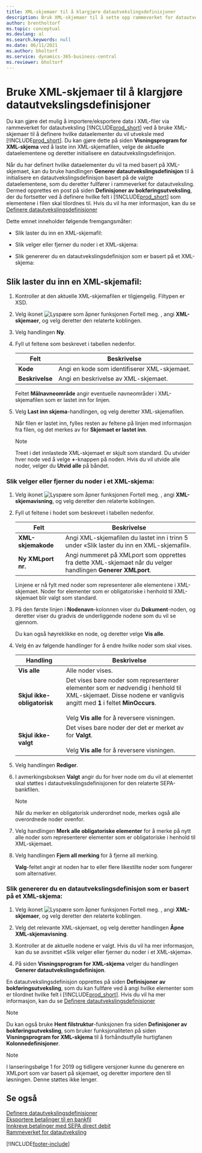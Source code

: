 ```yaml
---
title: XML-skjemaer til å klargjøre datautvekslingsdefinisjoner
description: Bruk XML-skjemaer til å sette opp rammeverket for datautveksling for å definere hvilke dataelementer du vil utveksle med.
author: brentholtorf
ms.topic: conceptual
ms.devlang: al
ms.search.keywords: null
ms.date: 06/11/2021
ms.author: bholtorf
ms.service: dynamics-365-business-central
ms.reviewer: bholtorf
---
```

# <a name="use-xml-schemas-to-prepare-data-exchange-definitions"></a>Bruke XML-skjemaer til å klargjøre datautvekslingsdefinisjoner

Du kan gjøre det mulig å importere/eksportere data i XML-filer via rammeverket for datautveksling [!INCLUDE[prod_short](includes/prod_short.md)] ved å bruke XML-skjemaer til å definere hvilke dataelementer du vil utveksle med [!INCLUDE[prod_short](includes/prod_short.md)]. Du kan gjøre dette på siden **Visningsprogram for XML-skjema** ved å laste inn XML-skjemafilen, velge de aktuelle dataelementene og deretter initialisere en datautvekslingsdefinisjon.  

 Når du har definert hvilke dataelementer du vil ta med basert på XML-skjemaet, kan du bruke handlingen **Generer datautvekslingsdefinisjon** til å initialisere en datautvekslingsdefinisjon basert på de valgte dataelementene, som du deretter fullfører i rammeverket for datautveksling. Dermed opprettes en post på siden **Definisjoner av bokføringsutveksling**, der du fortsetter ved å definere hvilke felt i [!INCLUDE[prod_short](includes/prod_short.md)] som elementene i filen skal tilordnes til. Hvis du vil ha mer informasjon, kan du se [Definere datautvekslingsdefinisjoner](across-how-to-set-up-data-exchange-definitions.md)  

 Dette emnet inneholder følgende fremgangsmåter:  

- Slik laster du inn en XML-skjemafil:  

- Slik velger eller fjerner du noder i et XML-skjema:  

- Slik genererer du en datautvekslingsdefinisjon som er basert på et XML-skjema:  

## <a name="to-load-an-xml-schema-file"></a>Slik laster du inn en XML-skjemafil:

1. Kontroller at den aktuelle XML-skjemafilen er tilgjengelig. Filtypen er XSD.  

2. Velg ikonet ![Lyspære som åpner funksjonen Fortell meg.](media/ui-search/search_small.png "Fortell hva du vil gjøre") , angi **XML-skjemaer**, og velg deretter den relaterte koblingen.  

3. Velg handlingen **Ny**.  

4. Fyll ut feltene som beskrevet i tabellen nedenfor.  

    |Felt|Beskrivelse|  
    |---------------------------------|---------------------------------------|  
    |**Kode**|Angi en kode som identifiserer XML-skjemaet.|  
    |**Beskrivelse**|Angi en beskrivelse av XML-skjemaet.|  

     Feltet **Målnavneområde** angir eventuelle navneområder i XML-skjemafilen som er lastet inn for linjen.  

5. Velg **Last inn skjema**-handlingen, og velg deretter XML-skjemafilen.  

     Når filen er lastet inn, fylles resten av feltene på linjen med informasjon fra filen, og det merkes av for **Skjemaet er lastet inn**.  

    > [!NOTE]  
    >  Treet i det innlastede XML-skjemaet er skjult som standard. Du utvider hver node ved å velge **+**-knappen på noden. Hvis du vil utvide alle noder, velger du **Utvid alle** på båndet.  

### <a name="to-select-or-clear-nodes-in-an-xml-schema"></a>Slik velger eller fjerner du noder i et XML-skjema:

1. Velg ikonet ![Lyspære som åpner funksjonen Fortell meg.](media/ui-search/search_small.png "Fortell hva du vil gjøre") , angi **XML-skjemavisning**, og velg deretter den relaterte koblingen.  

2. Fyll ut feltene i hodet som beskrevet i tabellen nedenfor.  

    |Felt|Beskrivelse|  
    |---------------------------------|---------------------------------------|  
    |**XML-skjemakode**|Angi XML-skjemafilen du lastet inn i trinn 5 under «Slik laster du inn en XML-skjemafil».|  
    |**Ny XMLport nr.**|Angi nummeret på XMLport som opprettes fra dette XML-skjemaet når du velger handlingen **Generer XMLport**.|  

     Linjene er nå fylt med noder som representerer alle elementene i XML-skjemaet. Noder for elementer som er obligatoriske i henhold til XML-skjemaet blir valgt som standard.  

3. På den første linjen i **Nodenavn**-kolonnen viser du **Dokument**-noden, og deretter viser du gradvis de underliggende nodene som du vil se gjennom.  

     Du kan også høyreklikke en node, og deretter velge **Vis alle**.  

4. Velg én av følgende handlinger for å endre hvilke noder som skal vises.  

    |**Handling**|Beskrivelse|  
    |----------------|---------------------------------------|  
    |**Vis alle**|Alle noder vises.|  
    |**Skjul ikke-obligatorisk**|Det vises bare noder som representerer elementer som er nødvendig i henhold til XML-skjemaet. Disse nodene er vanligvis angitt med **1** i feltet **MinOccurs**.<br /><br /> Velg **Vis alle** for å reversere visningen.|  
    |**Skjul ikke-valgt**|Det vises bare noder der det er merket av for **Valgt**.<br /><br /> Velg **Vis alle** for å reversere visningen.|  

5. Velg handlingen **Rediger**.  

6. I avmerkingsboksen **Valgt** angir du for hver node om du vil at elementet skal støttes i datautvekslingsdefinisjonen for den relaterte SEPA-bankfilen.  

    > [!NOTE]  
    >  Når du merker en obligatorisk underordnet node, merkes også alle overordnede noder ovenfor.  

7. Velg handlingen **Merk alle obligatoriske elementer** for å merke på nytt alle noder som representerer elementer som er obligatoriske i henhold til XML-skjemaet.  

8. Velg handlingen **Fjern all merking** for å fjerne all merking.  

     **Valg**-feltet angir at noden har to eller flere likestilte noder som fungerer som alternativer.  

### <a name="to-generate-a-data-exchange-definition-that-is-based-on-an-xml-schema"></a>Slik genererer du en datautvekslingsdefinisjon som er basert på et XML-skjema:

1. Velg ikonet ![Lyspære som åpner funksjonen Fortell meg.](media/ui-search/search_small.png "Fortell hva du vil gjøre") , angi **XML-skjemaer**, og velg deretter den relaterte koblingen.  

2. Velg det relevante XML-skjemaet, og velg deretter handlingen **Åpne XML-skjemavisning**.  

3. Kontroller at de aktuelle nodene er valgt. Hvis du vil ha mer informasjon, kan du se avsnittet «Slik velger eller fjerner du noder i et XML-skjema».  

4. På siden **Visningsprogram for XML-skjema** velger du handlingen **Generer datautvekslingsdefinisjon**.  

 En datautvekslingsdefinisjon opprettes på siden **Definisjoner av bokføringsutveksling**, som du kan fullføre ved å angi hvilke elementer som er tilordnet hvilke felt i [!INCLUDE[prod_short](includes/prod_short.md)]. Hvis du vil ha mer informasjon, kan du se [Definere datautvekslingsdefinisjoner](across-how-to-set-up-data-exchange-definitions.md)  

> [!NOTE]  
> Du kan også bruke **Hent filstruktur**-funksjonen fra siden **Definisjoner av bokføringsutveksling**, som bruker funksjonaliteten på siden **Visningsprogram for XML-skjema** til å forhåndsutfylle hurtigfanen **Kolonnedefinisjoner**.  

> [!NOTE]
> I lanseringsbølge 1 for 2019 og tidligere versjoner kunne du generere en XMLport som var basert på skjemaet, og deretter importere den til løsningen. Denne støttes ikke lenger.

## <a name="see-also"></a>Se også

[Definere datautvekslingsdefinisjoner](across-how-to-set-up-data-exchange-definitions.md)  
[Eksportere betalinger til en bankfil](finance-make-payments-with-bank-data-conversion-service-or-sepa-credit-transfer.md#exporting-payments-to-a-bank-file)  
[Innkreve betalinger med SEPA direct debit](finance-collect-payments-with-sepa-direct-debit.md)  
[Rammeverket for datautveksling](across-about-the-data-exchange-framework.md)  


[!INCLUDE[footer-include](includes/footer-banner.md)]

